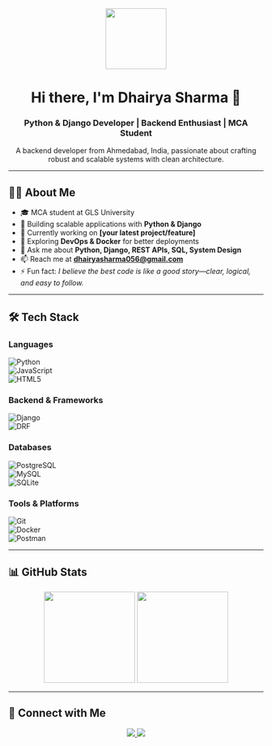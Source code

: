 <!-- Header -->
<div align="center">
  <img src="https://media.giphy.com/media/M9gbBd9nbDrOTu1Mqx/giphy.gif" width="120"/>
  
  # Hi there, I'm Dhairya Sharma 👋  
  ### Python & Django Developer | Backend Enthusiast | MCA Student
  <p>A backend developer from Ahmedabad, India, passionate about crafting robust and scalable systems with clean architecture.</p>
</div>

---

## 👨‍💻 About Me  
- 🎓 MCA student at GLS University  
- 🐍 Building scalable applications with **Python & Django**  
- 🔭 Currently working on **[your latest project/feature]**  
- 🌱 Exploring **DevOps & Docker** for better deployments  
- 💬 Ask me about **Python, Django, REST APIs, SQL, System Design**  
- 📫 Reach me at **dhairyasharma056@gmail.com**  
- ⚡ Fun fact: *I believe the best code is like a good story—clear, logical, and easy to follow.*  

---

## 🛠️ Tech Stack  

### Languages  
![Python](https://img.shields.io/badge/Python-3776AB?style=for-the-badge&logo=python&logoColor=white)  
![JavaScript](https://img.shields.io/badge/JavaScript-F7DF1E?style=for-the-badge&logo=javascript&logoColor=black)  
![HTML5](https://img.shields.io/badge/HTML5-E34F26?style=for-the-badge&logo=html5&logoColor=white)  

### Backend & Frameworks  
![Django](https://img.shields.io/badge/Django-092E20?style=for-the-badge&logo=django&logoColor=white)  
![DRF](https://img.shields.io/badge/Django%20REST-ff1709?style=for-the-badge&logo=django&logoColor=white)  

### Databases  
![PostgreSQL](https://img.shields.io/badge/PostgreSQL-316192?style=for-the-badge&logo=postgresql&logoColor=white)  
![MySQL](https://img.shields.io/badge/MySQL-4479A1?style=for-the-badge&logo=mysql&logoColor=white)  
![SQLite](https://img.shields.io/badge/SQLite-003B57?style=for-the-badge&logo=sqlite&logoColor=white)  

### Tools & Platforms  
![Git](https://img.shields.io/badge/Git-F05032?style=for-the-badge&logo=git&logoColor=white)  
![Docker](https://img.shields.io/badge/Docker-2496ED?style=for-the-badge&logo=docker&logoColor=white)  
![Postman](https://img.shields.io/badge/Postman-FF6C37?style=for-the-badge&logo=postman&logoColor=white)  

---

## 📊 GitHub Stats  

<p align="center">
  <img src="https://github-readme-stats.vercel.app/api?username=dhairya-8&show_icons=true&theme=dracula&hide_border=true&count_private=true" height="180"/>
  <img src="https://github-readme-stats.vercel.app/api/top-langs/?username=dhairya-8&layout=compact&theme=dracula&hide_border=true" height="180"/>
</p>

---

## 🤝 Connect with Me  

<p align="center">
  <a href="https://www.linkedin.com/in/sharma-dhairya" target="_blank">
    <img src="https://img.shields.io/badge/LinkedIn-0077B5?style=for-the-badge&logo=linkedin&logoColor=white"/>
  </a>
  <a href="mailto:dhairyasharma056@gmail.com">
    <img src="https://img.shields.io/badge/Email-D14836?style=for-the-badge&logo=gmail&logoColor=white"/>
  </a>
</p>
